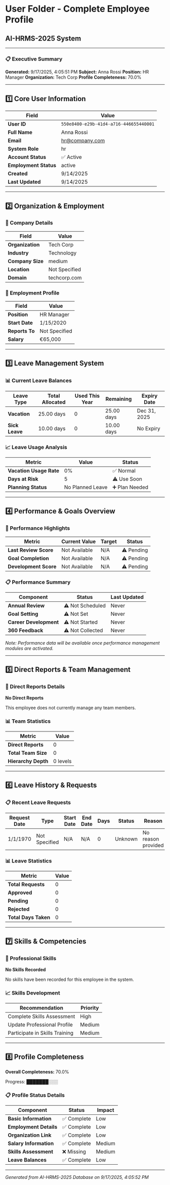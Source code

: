 # User Folder - Complete Employee Profile
## AI-HRMS-2025 System

---

### 📋 Executive Summary
**Generated:** 9/17/2025, 4:05:51 PM
**Subject:** Anna Rossi
**Position:** HR Manager
**Organization:** Tech Corp
**Profile Completeness:** 70.0%

---

## 1️⃣ Core User Information

| Field | Value |
|-------|-------|
| **User ID** | `550e8400-e29b-41d4-a716-446655440001` |
| **Full Name** | Anna Rossi |
| **Email** | hr@company.com |
| **System Role** | hr |
| **Account Status** | ✅ Active |
| **Employment Status** | active |
| **Created** | 9/14/2025 |
| **Last Updated** | 9/14/2025 |

---

## 2️⃣ Organization & Employment

### 🏢 Company Details
| Field | Value |
|-------|-------|
| **Organization** | Tech Corp |
| **Industry** | Technology |
| **Company Size** | medium |
| **Location** | Not Specified |
| **Domain** | techcorp.com |

### 💼 Employment Profile
| Field | Value |
|-------|-------|
| **Position** | HR Manager |
| **Start Date** | 1/15/2020 |
| **Reports To** | Not Specified |
| **Salary** | €65,000 |

---

## 3️⃣ Leave Management System

### 📊 Current Leave Balances
| Leave Type | Total Allocated | Used This Year | Remaining | Expiry Date |
|------------|-----------------|----------------|-----------|-------------|
| **Vacation** | 25.00 days | 0 | 25.00 days | Dec 31, 2025 |
| **Sick Leave** | 10.00 days | 0 | 10.00 days | No Expiry |

### 📈 Leave Usage Analysis
| Metric | Value | Status |
|--------|-------|--------|
| **Vacation Usage Rate** | 0% | ✅ Normal |
| **Days at Risk** | 5 | ⚠️ Use Soon |
| **Planning Status** | No Planned Leave | ➕ Plan Needed |

---

## 4️⃣ Performance & Goals Overview

### 🎯 Performance Highlights
| Metric | Current Value | Target | Status |
|--------|---------------|--------|--------|
| **Last Review Score** | Not Available | N/A | ⚠️ Pending |
| **Goal Completion** | Not Available | N/A | ⚠️ Pending |
| **Development Score** | Not Available | N/A | ⚠️ Pending |

### 📋 Performance Summary
| Component | Status | Last Updated |
|-----------|--------|--------------|
| **Annual Review** | ⚠️ Not Scheduled | Never |
| **Goal Setting** | ⚠️ Not Set | Never |
| **Career Development** | ⚠️ Not Started | Never |
| **360 Feedback** | ⚠️ Not Collected | Never |

*Note: Performance data will be available once performance management modules are activated.*

---

## 5️⃣ Direct Reports & Team Management

### 👥 Direct Reports Details

**No Direct Reports**

This employee does not currently manage any team members.

### 📊 Team Statistics
| Metric | Value |
|--------|-------|
| **Direct Reports** | 0 |
| **Total Team Size** | 0 |
| **Hierarchy Depth** | 0 levels |

---

## 6️⃣ Leave History & Requests

### 📋 Recent Leave Requests

| Request Date | Type | Start Date | End Date | Days | Status | Reason |
|--------------|------|------------|----------|------|--------|--------|
| 1/1/1970 | Not Specified | N/A | N/A | 0 | Unknown | No reason provided |

### 📊 Leave Statistics
| Metric | Value |
|--------|-------|
| **Total Requests** | 0 |
| **Approved** | 0 |
| **Pending** | 0 |
| **Rejected** | 0 |
| **Total Days Taken** | 0 |

---

## 7️⃣ Skills & Competencies

### 🎯 Professional Skills

**No Skills Recorded**

No skills have been recorded for this employee in the system.

### 📈 Skills Development
| Recommendation | Priority |
|----------------|----------|
| Complete Skills Assessment | High |
| Update Professional Profile | Medium |
| Participate in Skills Training | Medium |

---

## 8️⃣ Profile Completeness

**Overall Completeness:** 70.0%

Progress: ███████░░░

### 📋 Profile Status Details
| Component | Status | Impact |
|-----------|--------|---------|
| **Basic Information** | ✅ Complete | Low |
| **Employment Details** | ✅ Complete | Low |
| **Organization Link** | ✅ Complete | Low |
| **Salary Information** | ✅ Complete | Medium |
| **Skills Assessment** | ❌ Missing | Medium |
| **Leave Balances** | ✅ Complete | Low |

---

*Generated from AI-HRMS-2025 Database on 9/17/2025, 4:05:52 PM*
